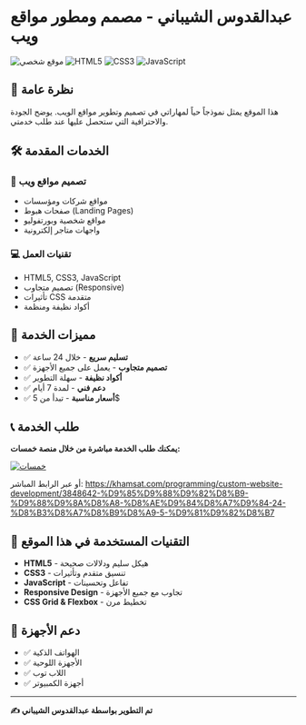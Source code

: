 # عبدالقدوس الشيباني - مصمم ومطور مواقع ويب

![موقع شخصي](https://img.shields.io/badge/Status-🟢_Online-success)
![HTML5](https://img.shields.io/badge/HTML5-E34F26?style=flat&logo=html5&logoColor=white)
![CSS3](https://img.shields.io/badge/CSS3-1572B6?style=flat&logo=css3&logoColor=white)
![JavaScript](https://img.shields.io/badge/JavaScript-F7DF1E?style=flat&logo=javascript&logoColor=black)

## 🌟 نظرة عامة

هذا الموقع يمثل نموذجاً حياً لمهاراتي في تصميم وتطوير مواقع الويب. يوضح الجودة والاحترافية التي ستحصل عليها عند طلب خدمتي.

## 🛠 الخدمات المقدمة

### 🎨 تصميم مواقع ويب
- مواقع شركات ومؤسسات
- صفحات هبوط (Landing Pages)
- مواقع شخصية وبورتفوليو
- واجهات متاجر إلكترونية

### 💻 تقنيات العمل
- HTML5, CSS3, JavaScript
- تصميم متجاوب (Responsive)
- تأثيرات CSS متقدمة
- أكواد نظيفة ومنظمة

## 🚀 مميزات الخدمة

- ✅ **تسليم سريع** - خلال 24 ساعة
- ✅ **تصميم متجاوب** - يعمل على جميع الأجهزة
- ✅ **أكواد نظيفة** - سهلة التطوير
- ✅ **دعم فني** - لمدة 7 أيام
- ✅ **أسعار مناسبة** - تبدأ من 5$

## 📞 طلب الخدمة

**يمكنك طلب الخدمة مباشرة من خلال منصة خمسات:**

[![خمسات](https://img.shields.io/badge/خمسات-طلب_الخدمة-2CA5E0?style=for-the-badge)](https://khamsat.com/programming/custom-website-development/3848642-%D9%85%D9%88%D9%82%D8%B9-%D9%88%D9%8A%D8%A8-%D8%AE%D9%84%D8%A7%D9%84-24-%D8%B3%D8%A7%D8%B9%D8%A9-5-%D9%81%D9%82%D8%B7)

أو عبر الرابط المباشر:
https://khamsat.com/programming/custom-website-development/3848642-%D9%85%D9%88%D9%82%D8%B9-%D9%88%D9%8A%D8%A8-%D8%AE%D9%84%D8%A7%D9%84-24-%D8%B3%D8%A7%D8%B9%D8%A9-5-%D9%81%D9%82%D8%B7

## 🔧 التقنيات المستخدمة في هذا الموقع

- **HTML5** - هيكل سليم ودلالات صحيحة
- **CSS3** - تنسيق متقدم وتأثيرات
- **JavaScript** - تفاعل وتحسينات
- **Responsive Design** - تجاوب مع جميع الأجهزة
- **CSS Grid & Flexbox** - تخطيط مرن

## 📱 دعم الأجهزة

- ✅ الهواتف الذكية
- ✅ الأجهزة اللوحية
- ✅ اللاب توب
- ✅ أجهزة الكمبيوتر

---

**✍️ تم التطوير بواسطة عبدالقدوس الشيباني**
